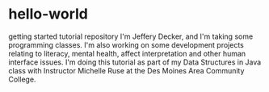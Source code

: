 # hello-world
getting started tutorial repository
I'm Jeffery Decker, and I'm taking some programming classes.
I'm also working on some development projects relating to literacy, mental health, affect interpretation and other human interface issues.
I'm doing this tutorial as part of my Data Structures in Java class with Instructor Michelle Ruse at the Des Moines Area Community College.
